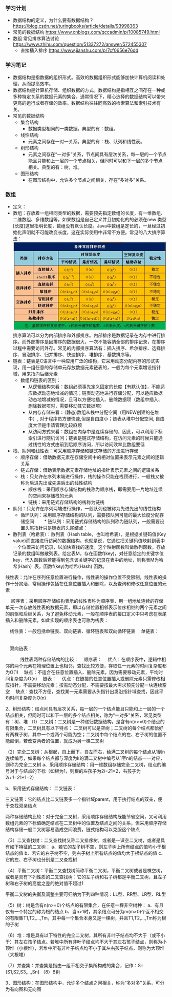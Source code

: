 ### 学习计划
* 数据结构的定义，为什么要有数据结构？ https://blog.csdn.net/turingbooks/article/details/93998363
* 常见的数据结构 https://www.cnblogs.com/qccadmin/p/10085749.html
* 数组 常见排序算法讨论 https://www.zhihu.com/question/51337272/answer/572455307
    * 直接插入排序 https://www.jianshu.com/p/7cf0656e76dd

### 学习笔记
* 数据结构是指数据的组织形式。高效的数据组织形式能够加快计算机阅读和处理，从而提高效率。
* 数据结构是计算机存储、组织数据的方式。数据结构是指相互之间存在一种或多种特定关系的数据元素的集合，通常情况下，精心选择的数据结构可以带来更高的运行或者存储的效率。数据结构往往同高效的检索算法和索引技术有关。
* 常见的数据结构
    * 集合结构
        * 数据类型相同的一类数据。典型的有：数组。
    * 线性结构
        * 元素之间存在一对一关系。典型的有：栈、队列和线性表。
    * 树形结构
        * 元素之间存在“一对多”关系，节点间具有层次关系，每一层的一个节点能且只能和上一层的一个节点相关，但同时可以和下一层的多个节点相关。典型的有：树，堆。
    * 图形结构
        * 在图形结构中，允许多个节点之间相关，存在“多对多”关系。
### 数组
* 定义：
* 数组：存放着一组相同类型的数据，需要预先指定数组的长度，有一维数组、二维数组、多维数组等。如果数组是自己定义并且初始化的的必须在new 类型[长度]这里指明长度，数组没有默认长度。Java中数组是定长的，一旦经过初始化声明就不可能改变长度，这在实际使用中非常不方便。常见的八大排序算法：
    ![](img/八大排序算法.png)
    排序算法可以分为内部排序和外部排序。内部排序是数据记录在内存中进行排序。而外部排序是因排序的数据很大，一次不能容纳全部的排序记录，在排序过程中需要访问外存。常见的内部排序算法有：插入排序、希尔排序、选择排序、冒泡排序、归并排序、快速排序、堆排序、基数排序等。
* 链表：链表是C语言中一种应用广泛的结构，它采用动态分配内存的形式实现，用一组任意的存储单元存放数据元素链表的，一般为每个元素增设指针域，用来指向后继元素
    * 数组和链表的区别：
        * 从逻辑结构来看：数组必须事先定义固定的长度【有默认值】，不能适应数据动态地增减的情况；链表动态地进行存储分配，可以适应数据动态地增减的情况，且可以方便地插入、删除数据项（数组中插入、删除数据项时，需要移动其它数据项）
        * 从内存存储来看：（静态)数组从栈中分配空间（用NEW创建的在堆中）, 对于程序员方便快速,但是自由度小；链表从堆中分配空间, 自由度大但是申请管理比较麻烦
        * 从访问方式来看：数组在内存中是连续存储的，因此，可以利用下标索引进行随机访问；链表是链式存储结构，在访问元素的时候只能通过线性的方式由前到后顺序访问，所以访问效率比数组要低
* 栈、队列和线性表：可采用顺序存储和链式存储的方法进行存储
    * 顺序存储：借助数据元素在存储空间中的相对位置来表示元素之间的逻辑关系
    * 链式存储：借助表示数据元素存储地址的指针表示元素之间的逻辑关系
    * 栈：只允许在序列末端进行操作，栈的操作只能在栈顶进行，一般栈又被称为后进先出或先进后出的线性结构
        * 顺序栈：采用顺序存储结构的栈称为顺序栈，即需要用一片地址连续的空间来存储栈的元素
        * 链栈：采用链式存储结构的栈称为链栈
* 队列：只允许在序列两端进行操作，一般队列也被称为先进先出的线性结构
    * 循环队列：采用顺序存储结构的队列，需要按队列可能的最大长度分配存储空间
　　* 链队列：采用链式存储结构的队列称为链队列，一般需要设置头尾指针只是链表的头尾结点：
* 散列表（哈希表）：散列表（Hash table，也叫哈希表），是根据关键码值(Key value)而直接进行访问的数据结构。也就是说，它通过把关键码值映射到表中一个位置来访问记录，以加快查找的速度。这个映射函数叫做散列函数，存放记录的数组叫做散列表。给定表M，存在函数f(key)，对任意给定的关键字值key，代入函数后若能得到包含该关键字的记录在表中的地址，则称表M为哈希(Hash）表，函数f(key)为哈希(Hash) 函数。

线性表：允许在序列任意位置进行操作，线性表的操作位置不受限制，线性表的操作十分灵活，常用操作包括在任意位置插入和删除，以及查询和修改任意位置的元素

　 顺序表：采用顺序存储结构表示的线性表称为顺序表，用一组地址连续的存储单元一次存放线性表的数据元素，即以存储位置相邻表示位序相继的两个元素之间的前驱和后继关系，为了避免移动元素，一般在顺序表的接口定义中只考虑在表尾插入和删除元素，如此实现的顺序表也可称为栈表：
　


　线性表：一般包括单链表、双向链表、循环链表和双向循环链表
　单链表：
　　

　双向链表：

　　
　线性表两种存储结构的比较：
　顺序表：
　优点：在顺序表中，逻辑中相邻的两个元素在物理位置上也相邻，查找比较方便，存取任一元素的时间复杂度都为O(1)
　缺点：不适合在任意位置插入、删除元素，因为需要移动元素，平均时间复杂度为O(n)
　链表：
　优点：在链接的任意位置插入或删除元素只需修改相应指针，不需要移动元素；按需动态分配，不需要按最大需求预先分配一块连续空空
　缺点：查找不方便，查找某一元素需要从头指针出发沿指针域查找，因此平均时间复杂度为O(n)

2、树形结构：结点间具有层次关系，每一层的一个结点能且只能和上一层的一个结点相关，但同时可以和下一层的多个结点相关，称为“一对多”关系，常见类型有：树、堆
（1）二叉树：二叉树是一种递归数据结构，是含有n(n>=0)个结点的有限集合，二叉树具有以下特点：
二叉树可以是空树；二叉树的每个结点都恰好有两棵子树，其中一个或两个可能为空；二叉树中每个结点的左、右子树的位置不能颠倒，若改变两者的位置，就成为另一棵二叉树

（2）完全二叉树：从根起，自上而下，自左而右，给满二叉树的每个结点从1到n连续编号，如果每个结点都与深度为k的满二叉树中编号从1至n的结点一一对应，则称为完全二叉树
a、采用顺序存储结构：用一维数组存储完全二叉树，结点的编号对于与结点的下标（如根为1，则根的左孩子为2*i=2*1=2，右孩子为2*i+1=2*1+1=2）
　

b、采用链式存储结构：
二叉链表：
　

三叉链表：它的结点比二叉链表多一个指针域parent，用于执行结点的双亲，便于查找双亲结点
　

两种存储结构比较：对于完全二叉树，采用顺序存储结构既能节省空间，又可利用数组元素的下标值确定结点在二叉树中的位置及结点之间的关系，但采用顺序存储结构存储一般二叉树容易造成空间浪费，链式结构可以克服这个缺点

（3）二叉查找树：二叉查找树又称二叉排序树，或者是一课空二叉树，或者是具有如下特征的二叉树：
a、若它的左子树不空，则左子树上所有结点的值均小于根结点的值
b、若它的右子树不空，则右子树上所有结点的值均大于根结点的值
c、它的左、右子树也分别是二叉查找树

（4）平衡二叉树：平衡二叉查找树简称平衡二叉树，平衡二叉树或者是棵空树，或者是具有下列性质的二叉查找树：它的左子树和右子树都是平衡二叉树，且左子树和右子树的高度之差的绝对值不超过1
　

平衡二叉树的失衡及调整主要可归纳为下列四种情况：LL型、RR型、LR型、RL型

（5）树：树是含有n(n>=0)个结点的有限集合，在任意一棵非空树种：
a、有且仅有一个特定的称为根的结点
b、当n>1时，其余结点可分为m(m>0)个互不相交的有限集T1,T2,...,Tm，其中每一个集合本身又是一棵树，并且T1,T2,...,Tm称为根的子树

（6）堆：堆是具有以下特性的完全二叉树，其所有非叶子结点均不大于（或不小于）其左右孩子结点。若堆中所有非叶子结点均不大于其左右孩子结点，则称为小顶堆（小根堆），若堆中所有非叶子结点均不小于其左右孩子结点，则称为大顶堆（大根堆）
　


（7）并查集：并查集是指由一组不相交子集所构成的集合，记作：S={S1,S2,S3,...,Sn}
（8）B树

3、图形结构：在图形结构中，允许多个结点之间相关，称为“多对多”关系，可分为有向图和无向图